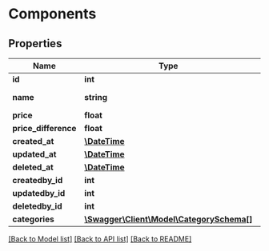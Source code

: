 # Components

## Properties
Name | Type | Description | Notes
------------ | ------------- | ------------- | -------------
**id** | **int** |  | [optional] 
**name** | **string** | Component name | 
**price** | **float** |  | [optional] 
**price_difference** | **float** |  | [optional] 
**created_at** | [**\DateTime**](\DateTime.md) |  | [optional] 
**updated_at** | [**\DateTime**](\DateTime.md) |  | [optional] 
**deleted_at** | [**\DateTime**](\DateTime.md) |  | [optional] 
**createdby_id** | **int** |  | [optional] 
**updatedby_id** | **int** |  | [optional] 
**deletedby_id** | **int** |  | [optional] 
**categories** | [**\Swagger\Client\Model\CategorySchema[]**](CategorySchema.md) |  | [optional] 

[[Back to Model list]](../../README.md#documentation-for-models) [[Back to API list]](../../README.md#documentation-for-api-endpoints) [[Back to README]](../../README.md)

